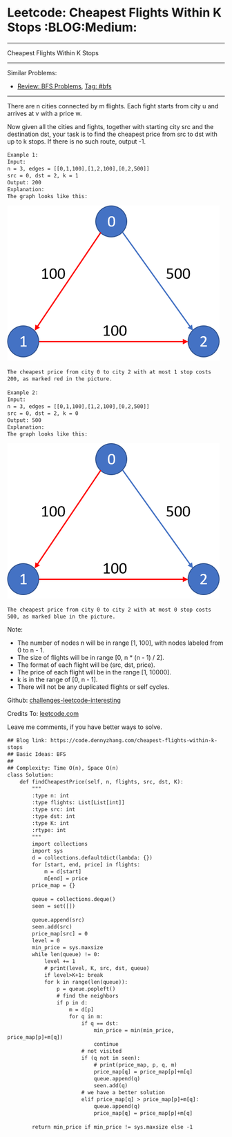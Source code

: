 # Leetcode: Cheapest Flights Within K Stops     :BLOG:Medium:


---

Cheapest Flights Within K Stops  

---

Similar Problems:  
-   [Review: BFS Problems](https://code.dennyzhang.com/review-bfs), [Tag: #bfs](https://code.dennyzhang.com/tag/bfs)

---

There are n cities connected by m flights. Each fight starts from city u and arrives at v with a price w.  

Now given all the cities and fights, together with starting city src and the destination dst, your task is to find the cheapest price from src to dst with up to k stops. If there is no such route, output -1.  

    Example 1:
    Input: 
    n = 3, edges = [[0,1,100],[1,2,100],[0,2,500]]
    src = 0, dst = 2, k = 1
    Output: 200
    Explanation: 
    The graph looks like this:

![img](//raw.githubusercontent.com/DennyZhang/images/master/code/cheapest-flights-within-k-stops1.png)  

    The cheapest price from city 0 to city 2 with at most 1 stop costs 200, as marked red in the picture.

    Example 2:
    Input: 
    n = 3, edges = [[0,1,100],[1,2,100],[0,2,500]]
    src = 0, dst = 2, k = 0
    Output: 500
    Explanation: 
    The graph looks like this:

![img](//raw.githubusercontent.com/DennyZhang/images/master/code/cheapest-flights-within-k-stops2.png)  

    The cheapest price from city 0 to city 2 with at most 0 stop costs 500, as marked blue in the picture.

Note:  

-   The number of nodes n will be in range [1, 100], with nodes labeled from 0 to n - 1.
-   The size of flights will be in range [0, n \* (n - 1) / 2].
-   The format of each flight will be (src, dst, price).
-   The price of each flight will be in the range [1, 10000].
-   k is in the range of [0, n - 1].
-   There will not be any duplicated flights or self cycles.

Github: [challenges-leetcode-interesting](https://github.com/DennyZhang/challenges-leetcode-interesting/tree/master/cheapest-flights-within-k-stops)  

Credits To: [leetcode.com](https://leetcode.com/problems/cheapest-flights-within-k-stops/description/)  

Leave me comments, if you have better ways to solve.  

    ## Blog link: https://code.dennyzhang.com/cheapest-flights-within-k-stops
    ## Basic Ideas: BFS
    ##
    ## Complexity: Time O(n), Space O(n)
    class Solution:
        def findCheapestPrice(self, n, flights, src, dst, K):
            """
            :type n: int
            :type flights: List[List[int]]
            :type src: int
            :type dst: int
            :type K: int
            :rtype: int
            """
            import collections
            import sys
            d = collections.defaultdict(lambda: {})
            for [start, end, price] in flights:
                m = d[start]
                m[end] = price
            price_map = {}
    
            queue = collections.deque()
            seen = set([])
    
            queue.append(src)
            seen.add(src)
            price_map[src] = 0
            level = 0
            min_price = sys.maxsize
            while len(queue) != 0:
                level += 1
                # print(level, K, src, dst, queue)
                if level>K+1: break
                for k in range(len(queue)):
                    p = queue.popleft()
                    # find the neighbors
                    if p in d:
                        m = d[p]
                        for q in m:
                            if q == dst:
                                min_price = min(min_price, price_map[p]+m[q])
                                continue
                            # not visited
                            if (q not in seen):
                                # print(price_map, p, q, m)
                                price_map[q] = price_map[p]+m[q]
                                queue.append(q)
                                seen.add(q)
                            # we have a better solution
                            elif price_map[q] > price_map[p]+m[q]:
                                queue.append(q)
                                price_map[q] = price_map[p]+m[q]
    
            return min_price if min_price != sys.maxsize else -1